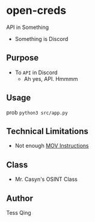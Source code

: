 # open-creds
API in Something
* Something is Discord

## Purpose
* To `API` in Discord
  * Ah yes, API. Hmmmm

## Usage
prob `python3 src/app.py`

## Technical Limitations
* Not enough [MOV Instructions](https://github.com/xoreaxeaxeax/movfuscator)

## Class
* Mr. Casyn's OSINT Class

## Author
Tess Qing
